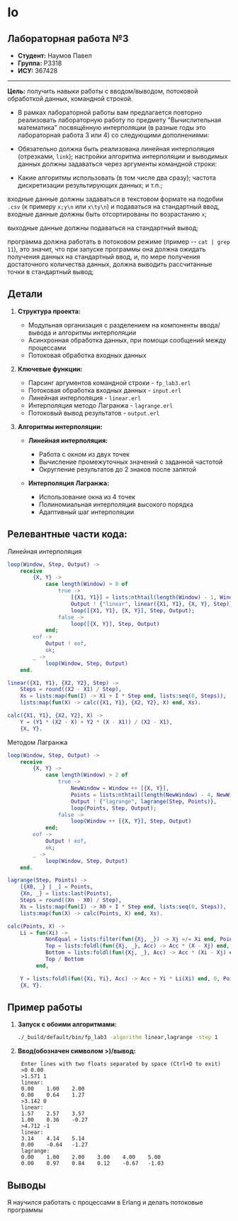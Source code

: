 # Io

## Лабораторная работа №3

- **Студент:** Наумов Павел
- **Группа:** P3318
- **ИСУ:** 367428

---

**Цель:** получить навыки работы с вводом/выводом, потоковой обработкой данных, командной строкой.

- В рамках лабораторной работы вам предлагается повторно реализовать лабораторную работу по предмету "Вычислительная математика" посвящённую интерполяции (в разные годы это лабораторная работа 3 или 4) со следующими дополнениями:

- Обязательно должна быть реализована линейная интерполяция (отрезками, `link`);
настройки алгоритма интерполяции и выводимых данных должны задаваться через аргументы командной строки:

- Какие алгоритмы использовать (в том числе два сразу);
частота дискретизации результирующих данных;
и т.п.;


входные данные должны задаваться в текстовом формате на подобии `.csv` (к примеру `x;y\n` или `x\ty\n`) и подаваться на стандартный ввод, входные данные должны быть отсортированы по возрастанию `x`;

выходные данные должны подаваться на стандартный вывод;

программа должна работать в потоковом режиме (пример -- `cat | grep 11`), это значит, что при запуске программы она должна ожидать получения данных на стандартный ввод, и, по мере получения достаточного количества данных, должна выводить рассчитанные точки в стандартный вывод;

## Детали

1. **Структура проекта:**

   - Модульная организация с разделением на компоненты ввода/вывода и алгоритмы интерполяции
   - Асинхронная обработка данных, при помощи сообщений между процессами
   - Потоковая обработка входных данных

3. **Ключевые функции:**

   - Парсинг аргументов командной строки - `fp_lab3.erl`
   - Потоковая обработка входных данных - `input.erl`
   - Линейная интерполяция - `linear.erl`
   - Интерполяция методо Лагранжа - `lagrange.erl`
   - Потоковый вывод результатов - `output.erl`

4. **Алгоритмы интерполяции:**

   - **Линейная интерполяция:**
     - Работа с окном из двух точек
     - Вычисление промежуточных значений с заданной частотой
     - Округление результатов до 2 знаков после запятой

   - **Интерполяция Лагранжа:**
     - Использование окна из 4 точек
     - Полиномиальная интерполяция высокого порядка
     - Адаптивный шаг интерполяции

## Релевантные части кода:

Линейная интерполяция

```erlang
loop(Window, Step, Output) ->
    receive
        {X, Y} ->
            case length(Window) > 0 of
                true ->
                    [{X1, Y1}] = lists:nthtail(length(Window) - 1, Window),
                    Output ! {"linear", linear({X1, Y1}, {X, Y}, Step)},
                    loop([{X1, Y1}, {X, Y}], Step, Output);
                false ->
                    loop([{X, Y}], Step, Output)
            end;
        eof ->
            Output ! eof,
            ok;
        _ ->
            loop(Window, Step, Output)
    end.

linear({X1, Y1}, {X2, Y2}, Step) ->
    Steps = round((X2 - X1) / Step),
    Xs = lists:map(fun(I) -> X1 + I * Step end, lists:seq(0, Steps)),
    lists:map(fun(X) -> calc({X1, Y1}, {X2, Y2}, X) end, Xs).

calc({X1, Y1}, {X2, Y2}, X) ->
    Y = (Y1 * (X2 - X) + Y2 * (X - X1)) / (X2 - X1),
    {X, Y}.
```

Методом Лагранжа

```erlang
loop(Window, Step, Output) ->
    receive
        {X, Y} ->
            case length(Window) > 2 of
                true ->
                    NewWindow = Window ++ [{X, Y}],
                    Points = lists:nthtail(length(NewWindow) - 4, NewWindow),
                    Output ! {"lagrange", lagrange(Step, Points)},
                    loop(Points, Step, Output);
                false ->
                    loop(Window ++ [{X, Y}], Step, Output)
            end;
        eof ->
            Output ! eof,
            ok;
        _ ->
            loop(Window, Step, Output)
    end.

lagrange(Step, Points) ->
    [{X0, _} | _] = Points,
    {Xn, _} = lists:last(Points),
    Steps = round((Xn - X0) / Step),
    Xs = lists:map(fun(I) -> X0 + I * Step end, lists:seq(0, Steps)),
    lists:map(fun(X) -> calc(Points, X) end, Xs).

calc(Points, X) ->
    Li = fun(Xi) ->
            NonEqual = lists:filter(fun({Xj, _}) -> Xj =/= Xi end, Points),
            Top = lists:foldl(fun({Xj, _}, Acc) -> Acc * (X - Xj) end, 1, NonEqual),
            Bottom = lists:foldl(fun({Xj, _}, Acc) -> Acc * (Xi - Xj) end, 1, NonEqual),
            Top / Bottom
         end,

    Y = lists:foldl(fun({Xi, Yi}, Acc) -> Acc + Yi * Li(Xi) end, 0, Points),
    {X, Y}.
```

## Пример работы

1. **Запуск с обоими алгоритмами:**

   ```bash
   ./_build/default/bin/fp_lab3 -algorithm linear,lagrange -step 1
   ```

3. **Ввод(обозначен символом >)/вывод:**

   ```text
    Enter lines with two floats separated by space (Ctrl+D to exit)
    >0 0.00
    >1.571 1
    linear:
    0.00	1.00	2.00
    0.00	0.64	1.27
    >3.142 0
    linear:
    1.57	2.57	3.57
    1.00	0.36	-0.27
    >4.712 -1
    linear:
    3.14	4.14	5.14
    0.00	-0.64	-1.27
    lagrange:
    0.00	1.00	2.00	3.00	4.00	5.00
    0.00	0.97	0.84	0.12	-0.67	-1.03
   ```

## Выводы

Я научился работать с процессами в Erlang и делать потоковые программы
